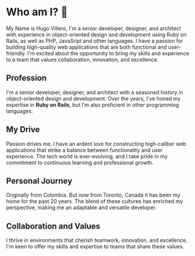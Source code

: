 # Who am I? 👋

My Name is Hugo Villero, I'm a senior developer, designer, and architect with experience in object-oriented design and development using Ruby on Rails, as well as PHP, JavaSript and other languages. I have a passion for building high-quality web applications that are both functional and user-friendly. I'm excited about the opportunity to bring my skills and experience to a team that values collaboration, innovation, and excellence.

## Profession
I'm a senior developer, designer, and architect with a seasoned history in object-oriented design and development. Over the years, I've honed my expertise in **Ruby on Rails**, but I'm also proficient in other programming languages.

## My Drive
Passion drives me. I have an ardent love for constructing high-caliber web applications that strike a balance between functionality and user experience. The tech world is ever-evolving, and I take pride in my commitment to continuous learning and professional growth.

## Personal Journey
Originally from Colombia. But now from Toronto, Canada it has been my home for the past 20 years. The blend of these cultures has enriched my perspective, making me an adaptable and versatile developer.

## Collaboration and Values
I thrive in environments that cherish teamwork, innovation, and excellence. I'm keen to offer my skills and expertise to teams that share these values.
